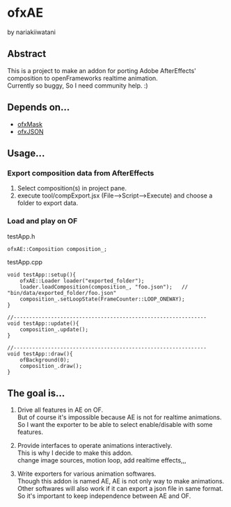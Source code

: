 # ofxAE
by nariakiiwatani

## Abstract
This is a project to make an addon for porting Adobe AfterEffects' composition to openFrameworks realtime animation.  
Currently so buggy, So I need community help. :)

## Depends on...
- [ofxMask](https://github.com/nariakiiwatani/ofxMask "ofxMask")
- [ofxJSON](https://github.com/jefftimesten/ofxJSON "ofxJSON")

## Usage...
### Export composition data from AfterEffects
1. Select composition(s) in project pane.
2. execute tool/compExport.jsx (File-->Script-->Execute) and choose a folder to export data.

### Load and play on OF
testApp.h  

	ofxAE::Composition composition_;
testApp.cpp  

	void testApp::setup(){
		ofxAE::Loader loader("exported_folder");
		loader.loadComposition(composition_, "foo.json");	// "bin/data/exported_folder/foo.json"
		composition_.setLoopState(FrameCounter::LOOP_ONEWAY);
	}

	//--------------------------------------------------------------
	void testApp::update(){
		composition_.update();
	}

	//--------------------------------------------------------------
	void testApp::draw(){
		ofBackground(0);
		composition_.draw();
	}

## The goal is...
1. Drive all features in AE on OF.  
But of course it's impossible because AE is not for realtime animations.  
So I want the exporter to be able to select enable/disable with some features.  

2. Provide interfaces to operate animations interactively.  
This is why I decide to make this addon.  
change image sources, motion loop, add realtime effects,,,  

3. Write exporters for various animation softwares.  
Though this addon is named AE, AE is not only way to make animations.  
Other softwares will also work if it can export a json file in same format.  
So it's important to keep independence between AE and OF.  
